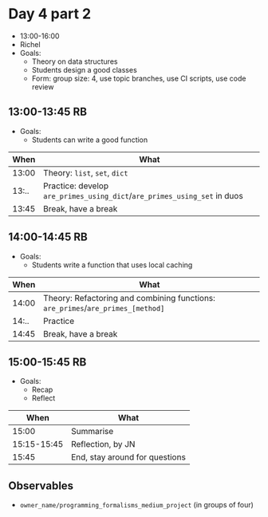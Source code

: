 # Day 4 part 2

* 13:00-16:00
* Richel
* Goals:
    * Theory on data structures
    * Students design a good classes
    * Form: group size: 4, use topic branches, use CI scripts, use code review

## 13:00-13:45 RB

* Goals:
    * Students can write a good function

When |What
-----|-------------------------
13:00|Theory: `list`, `set`, `dict`
13:..|Practice: develop `are_primes_using_dict`/`are_primes_using_set` in duos
13:45|Break, have a break

## 14:00-14:45 RB

* Goals:
    * Students write a function that uses local caching

When |What
-----|-------------------------
14:00|Theory: Refactoring and combining functions: `are_primes`/`are_primes_[method]`
14:..|Practice
14:45|Break, have a break

## 15:00-15:45 RB

* Goals:
    * Recap
    * Reflect

When       |What
-----------|-------------------------
15:00      |Summarise
15:15-15:45|Reflection, by JN
15:45      |End, stay around for questions

## Observables

* `owner_name/programming_formalisms_medium_project` (in groups of four)
